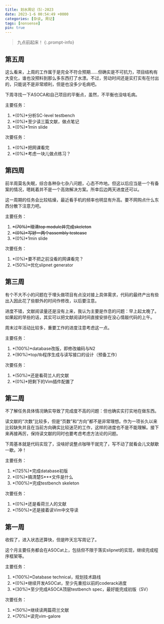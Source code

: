 ```yaml
---
title: 划水周记（5）·2023
date: 2023-1-6 00:54:49 +0000
categories: [杂谈, 周记]
tags: [nonsense]
pin: true
---
```


> 九点前起床！
{:.prompt-info}

## 第五周

这么看来，上周的工作属于是完全不符合预期……但确实是不可抗力，项目结构有大变化，谁也没预料到那么多东西打了水漂。不过，劳动时间还是实打实有在付出的，只能说不是非常顺利，但是也没多少毛病吧。

下周寻找一下ASOCA和自己项目的平衡点，虽然，不平衡也没啥毛病。

主要任务：

1. *(0%)*分析SC-level testbench
2. *(0%)*至少读三篇文献，做点笔记
3. *(0%)*1min slide

次要任务：

1. *(0%)*把网课看完
2. *(0%)*考虑一块儿做点练习？

## 第四周

前半周莫名失眠，综合各种杂七杂八问题，心态不咋地。但这以后应当是一个有备案的情况，嗯耗着并不是一个高效解决方案。所幸后边两天进度还可以。

这一周期的任务会比较枯燥，最近看手机的频率也明显有升高。要不网购点什么东西分散下注意力吧。

主要任务：

1. ~~*(70%)*理清top module并完成skeleton~~
2. ~~*(0%)*写好一两个assembly testcase~~
3. *(0%)*1min slide

次要任务：

1. *(0%)*要不把之前没看的网课看完？
2. *(50%)*优化slipnet generator

## 第三周

有个不大不小的问题在于埋头做项目有点没对接上具体需求，代码的最终产出有些出入因此花了些额外的时间作修改，以后要注意。

进度不错，文献阅读量还是没有上来，我认为主要是作息的问题：早上起太晚了。如果起的早些的话，其实可以把文献阅读时间直接安排在没心情敲代码的上午。

周末过年活动比较多，重要工作的进度注意考虑这一点。

主要任务：

1. *(100%)*database改版，即修改编码与N2
2. *(90%)*top/tb程序生成与读写接口的设计（预备工作）

次要任务：

1. *(50%)*还是看荷兰人的文献
2. *(0%)*把剩下的Vim插件配置了

## 第二周

不了解任务具体情况确实导致了完成度不高的问题：但也确实实打实地在做东西。

读文献的“次数”比较多，但是“页数”和“方向”都不是非常理想。作为一项长久以来比较缺失并且在当前方向确实比较迷茫的工作，这样的进度也不是不能理解。接下来再接再厉，保持读文献的同时也要考虑考虑方法论的问题。

下周基本就是代码实现了，没啥好说整点咖啡干就完了，写不动了就看会儿文献歇一歇。冲！

主要任务：

1. *(125%)*完成database初版
2. *(0%)*搞清楚S\*\*\*文件是什么
3. *(100%)*完成testbench skeleton

次要任务：

1. *(0%)*还是看荷兰人的文献
2. *(150%)*还是接着读Vim中文导读

## 第一周

收假了，进入状态还算快，但是昨天忘写周记了。

这个月主要任务都会在ASOCat上，包括但不限于落实slipnet的实现，继续完成程序框架等。

主要任务：

1. *(100%)*Database technical，规划技术路线
2. *(0%)*继续开发ASOCat，至少先重拾以前的coderack进度
3. *(30%)*至少完成ASOCA顶层testbench spec，最好能完成初版（SV）

次要任务：

1. *(50%)*继续读两篇荷兰文献
2. *(70%)*读完vim-galore
